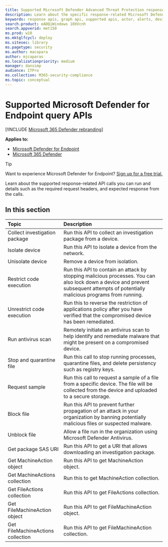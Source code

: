 ```yaml
---
title: Supported Microsoft Defender Advanced Threat Protection response APIs  
description: Learn about the specific response-related Microsoft Defender Advanced Threat Protection API calls. 
keywords: response apis, graph api, supported apis, actor, alerts, device, user, domain, ip, file
search.product: eADQiWindows 10XVcnh
search.appverid: met150
ms.prod: w10
ms.mktglfcycl: deploy
ms.sitesec: library
ms.pagetype: security
ms.author: macapara
author: mjcaparas
ms.localizationpriority: medium
manager: dansimp
audience: ITPro
ms.collection: M365-security-compliance 
ms.topic: conceptual
---
```


# Supported Microsoft Defender for Endpoint query APIs 

[!INCLUDE [Microsoft 365 Defender rebranding](../../includes/microsoft-defender.md)]

**Applies to:**
- [Microsoft Defender for Endpoint](https://go.microsoft.com/fwlink/p/?linkid=2146631)
- [Microsoft 365 Defender](https://go.microsoft.com/fwlink/?linkid=2118804)

> [!TIP]
> Want to experience Microsoft Defender for Endpoint? [Sign up for a free trial.](https://www.microsoft.com/microsoft-365/windows/microsoft-defender-atp?ocid=docs-wdatp-supported-response-apis-abovefoldlink) 

Learn about the supported response-related API calls you can run and details such as the required request headers, and expected response from the calls.

## In this section
Topic | Description
:---|:---
Collect investigation package | Run this API to collect an investigation package from a device.
Isolate device | Run this API to isolate a device from the network.
Unisolate device | Remove a device from isolation. 
Restrict code execution | Run this API to contain an attack by stopping malicious processes. You can also lock down a device and prevent subsequent attempts of potentially malicious programs from running.
Unrestrict code execution | Run this to reverse the restriction of applications policy after you have verified that the compromised device has been remediated.
Run antivirus scan | Remotely initiate an antivirus scan to help identify and remediate malware that might be present on a compromised device.
Stop and quarantine file |  Run this call to stop running processes, quarantine  files, and delete persistency such as registry keys.
Request sample | Run this call to request a sample of a file from a specific device. The file will be collected from the device and uploaded to a secure storage.
Block file | Run this API to prevent further propagation of an attack in your organization by banning potentially malicious files or suspected malware. 
Unblock file | Allow a file run in the organization using Microsoft Defender Antivirus.
Get package SAS URI | Run this API to get a URI that allows downloading an investigation package.
Get MachineAction object | Run this API to get MachineAction object.
Get MachineActions collection | Run this to get MachineAction collection.
Get FileActions collection | Run this API to get FileActions collection.
Get FileMachineAction object | Run this API to get FileMachineAction object.
Get FileMachineActions collection | Run this API to get FileMachineAction collection.
